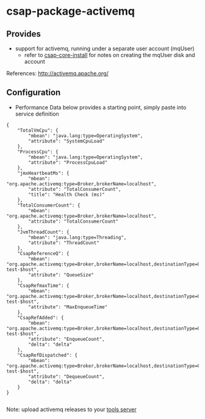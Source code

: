 
# csap-package-activemq

## Provides

- support for activemq, running under a separate user account (mqUser)
	- refer to [csap-core-install](https://github.com/csap-platform/csap-core/tree/master/csap-core-install)
	for notes on creating the mqUser disk and account 


References: http://activemq.apache.org/

## Configuration

- Performance Data below provides a starting point, simply paste into service definition


```
{
	"TotalVmCpu": {
		"mbean": "java.lang:type=OperatingSystem",
		"attribute": "SystemCpuLoad"
	},
	"ProcessCpu": {
		"mbean": "java.lang:type=OperatingSystem",
		"attribute": "ProcessCpuLoad"
	},
	"jmxHeartbeatMs": {
		"mbean": "org.apache.activemq:type=Broker,brokerName=localhost",
		"attribute": "TotalConsumerCount",
		"title": "Health Check (ms)"
	},
	"TotalConsumerCount": {
		"mbean": "org.apache.activemq:type=Broker,brokerName=localhost",
		"attribute": "TotalConsumerCount"
	},
	"JvmThreadCount": {
		"mbean": "java.lang:type=Threading",
		"attribute": "ThreadCount"
	},
	"CsapReferenceQ": {
		"mbean": "org.apache.activemq:type=Broker,brokerName=localhost,destinationType=Queue,destinationName=csap-test-$host",
		"attribute": "QueueSize"
	},
	"CsapRefmaxTime": {
		"mbean": "org.apache.activemq:type=Broker,brokerName=localhost,destinationType=Queue,destinationName=csap-test-$host",
		"attribute": "MaxEnqueueTime"
	},
	"CsapRefAdded": {
		"mbean": "org.apache.activemq:type=Broker,brokerName=localhost,destinationType=Queue,destinationName=csap-test-$host",
		"attribute": "EnqueueCount",
		"delta": "delta"
	},
	"CsapRefDispatched": {
		"mbean": "org.apache.activemq:type=Broker,brokerName=localhost,destinationType=Queue,destinationName=csap-test-$host",
		"attribute": "DequeueCount",
		"delta": "delta"
	}
}
	
```

Note: upload activemq releases to your [ tools server](https://github.com/csap-platform/csap-core/tree/master/csap-core-install)